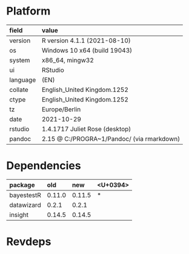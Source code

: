 # Platform

|field    |value                                      |
|:--------|:------------------------------------------|
|version  |R version 4.1.1 (2021-08-10)               |
|os       |Windows 10 x64 (build 19043)               |
|system   |x86_64, mingw32                            |
|ui       |RStudio                                    |
|language |(EN)                                       |
|collate  |English_United Kingdom.1252                |
|ctype    |English_United Kingdom.1252                |
|tz       |Europe/Berlin                              |
|date     |2021-10-29                                 |
|rstudio  |1.4.1717 Juliet Rose (desktop)             |
|pandoc   |2.15 @ C:/PROGRA~1/Pandoc/ (via rmarkdown) |

# Dependencies

|package    |old    |new    |<U+0394>  |
|:----------|:------|:------|:--|
|bayestestR |0.11.0 |0.11.5 |*  |
|datawizard |0.2.1  |0.2.1  |   |
|insight    |0.14.5 |0.14.5 |   |

# Revdeps

